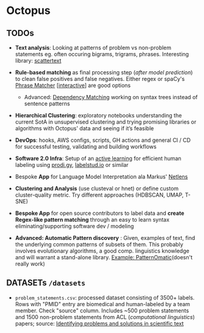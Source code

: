# Octopus



## TODOs

  * **Text analysis**: Looking at patterns of problem vs non-problem statements eg. often occuring bigrams, trigrams, phrases. Interesting library: [scattertext](https://github.com/JasonKessler/scattertext)

  

  * **Rule-based matching** as final processing step (*after model prediction*) to clean false positives and false negatives. Either regex or spaCy's [Phrase Matcher](https://spacy.io/api/phrasematcher) [[interactive](https://explosion.ai/demos/matcher)] are good options
    * Advanced: [Dependency Matching](https://spacy.io/usage/v3#features-dep-matcher) working on syntax trees instead of sentence patterns
  * **Hierarchical Clustering**: exploratory notebooks understanding the current SotA in unsupervised clustering and trying promising libraries or algorithms with Octopus' data and seeing if it’s feasible

  

  * **DevOps**: hooks, AWS configs, scripts, GH actions and general CI / CD  for successful testing, validating and building workflows

  

  * **Software 2.0 Infra**: Setup of an [active learning](https://humanloop.com/blog/why-you-should-be-using-active-learning) for efficient human labeling using [prodi.gy](prodi.gy), [labelstud.io](https://labelstud.io/) or similar

    
    
  * Bespoke **App** for Language Model Interpretation ala Markus' [Netlens](https://github.com/deepfx/netlens)


  * **Clustering and Analysis** (use clusteval or hnet) or define custom cluster-quality metric. Try different approaches (HDBSCAN, UMAP, T-SNE)
    

  * **Bespoke App** for open source contributors to label data and **create Regex-like pattern matching** through an easy to learn syntax eliminating/supporting software dev / modeling


  * **Advanced: Automatic Pattern discovery** : Given, examples of text, find the underlying common patterns of subsets of them. This probably involves evolutionary algorithms, a good comp. linguistics knowledge and will warrant a stand-alone library. [Example: PatternOmatic](https://github.com/revuel/PatternOmatic/blob/develop/PatternOmatic/nlp/bnf.py)(doesn't really work)

## DATASETs `/datasets`

 * `problem_statements.csv`: processed dataset consisting of 3500+ labels. Rows with "PMID" entry are biomedical and human-labeled by a team member. Check "source" column. Includes ~500 problem statements and 1500 non-problem statements from ACL (*computational linguistics*) papers; source: [Identifying problems and solutions in scientific text](https://link.springer.com/content/pdf/10.1007/s11192-018-2718-6.pdf)




